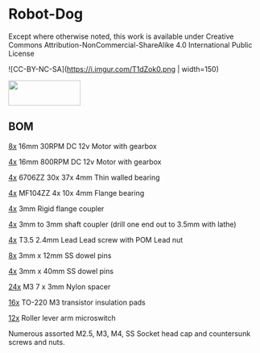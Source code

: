 # Robot-Dog

Except where otherwise noted, this work is available under Creative Commons Attribution-NonCommercial-ShareAlike 4.0 International Public License

![CC-BY-NC-SA](https://i.imgur.com/T1dZok0.png | width=150)

<img src="https://i.imgur.com/T1dZok0.png" width="143" height="50">


## BOM

[8x](https://www.aliexpress.com/item/32755377340.html?spm=a2g0s.9042311.0.0.5b7c4c4dximKax) 16mm 30RPM DC 12v Motor with gearbox

[4x](https://www.aliexpress.com/item/32696584581.html?spm=a2g0s.9042311.0.0.5b7c4c4dximKax) 16mm 800RPM DC 12v Motor with gearbox

[4x](https://www.ebay.com.au/itm/Deep-Groove-Ball-Super-Thin-Wall-Sealed-Bearings-6700ZZ-6706ZZ-Bearing-Steel/253661355356?ssPageName=STRK%3AMEBIDX%3AIT&_trksid=p2060353.m2749.l2649) 6706ZZ 30x 37x 4mm Thin walled bearing

[4x](https://www.ebay.com.au/itm/0-4x1-1x0-4CM-MF104ZZ-Shielded-Flanged-Ball-Bearing-for-Machines-Set-of-10/233086866574?hash=item36450f548e:g:dv8AAOSwlEBcNYJm&frcectupt=true) MF104ZZ 4x 10x 4mm Flange bearing

[4x](https://www.ebay.com.au/itm/3-4-5-6-7-8-10-11-12mm-Rigid-Flange-Coupling-Motor-Shaft-Coupler-Guide-Connector/382558216423?ssPageName=STRK%3AMEBIDX%3AIT&_trksid=p2060353.m2749.l2649) 3mm Rigid flange coupler

[4x](https://www.ebay.com.au/itm/Shaft-Coupling-2-3-4-5-6-8mm-Rigid-Coupling-Coupler-Motor-Connector-Hot-AU/222612962619?ssPageName=STRK%3AMEBIDX%3AIT&_trksid=p2060353.m2749.l2649) 3mm to 3mm shaft coupler (drill one end out to 3.5mm with lathe)

[4x](https://www.aliexpress.com/item/32735839355.html?spm=a2g0s.9042311.0.0.5b7c4c4dximKax) T3.5 2.4mm Lead Lead screw with POM Lead nut

[8x](https://www.ebay.com.au/itm/Dowel-Pins-Steel-Sellock-Roll-G304-Stainless-Steel-M3-3MM-M4-4MM-Select/273021368988?ssPageName=STRK%3AMEBIDX%3AIT&_trksid=p2060353.m2749.l2649 ) 3mm x 12mm SS dowel pins

[4x](https://www.ebay.com.au/itm/Dowel-Pins-Steel-Sellock-Roll-G304-Stainless-Steel-M3-3MM-M4-4MM-Select/273021368988?ssPageName=STRK%3AMEBIDX%3AIT&_trksid=p2060353.m2749.l2649) 3mm x 40mm SS dowel pins

[24x](https://www.ebay.com.au/itm/Brand-New-M3-Nylon-Plastic-Spacers-7-0mm-OD-3mm-5mm-8mm-10mm-Long-Kit-Set/222400423791?ssPageName=STRK%3AMEBIDX%3AIT&_trksid=p2060353.m2749.l2649) M3 7 x 3mm Nylon spacer

[16x](https://www.aliexpress.com/item/32810778639.html?spm=a2g0s.9042311.0.0.27424c4dAKM9Pa
) TO-220 M3 transistor insulation pads

[12x](https://www.ebay.com.au/itm/Micro-Roller-Lever-Arm-Open-Close-10Pcs-Limit-Switch-KW12-3-PCB-Microswitch-U/391914658394?ssPageName=STRK%3AMEBIDX%3AIT&_trksid=p2060353.m2749.l2649) Roller lever arm microswitch

Numerous assorted M2.5, M3, M4, SS Socket head cap and countersunk screws and nuts.
